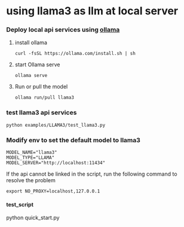 
# using llama3 as llm at local server


### Deploy local api services using [ollama](#https://github.com/ollama/ollama/tree/main)


1. install ollama

   ```
   curl -fsSL https://ollama.com/install.sh | sh
   ```

2. start Ollama serve

   ```
   ollama serve 
   ```

3. Run or pull the model

   ```
   ollama run/pull llama3
   ```

### test llama3 api services


```
python examples/LLAMA3/test_llama3.py
```


### Modify env to set the default model to llama3

```
MODEL_NAME="llama3"
MODEL_TYPE="LLAMA"
MODEL_SERVER="http://localhost:11434"
```

If the api cannot be linked in the script, run the following command to resolve the problem
```
export NO_PROXY=localhost,127.0.0.1 
```

#### test_script
python quick_start.py
####